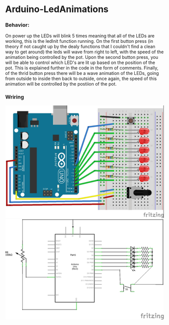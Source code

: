 # Arduino-LedAnimations
<h3>Behavior:</h3>
<p>
	On power up the LEDs will blink 5 times meaning that all of the LEDs are working, this is the ledInit function running.
 	On the first button press (in theory if not caught up by the dealy functions that I couldn't find a clean way to get around) the leds will wave from right to left, with the speed of the animation being controlled by the pot.
 	Upon the second button press, you will be able to control which LED's are lit up based on the position of the pot. This is explained further in the code in the form of comments.
 	Finally, of the thrid button press there will be a wave animation of the LEDs, going from outside to inside then back to outside, once again, the speed of this animation will be controlled by the postiion of the pot.
 </p>
<h3>Wriring</h3>
<img src="Images/Fritzing_BreadboardLayout.jpg">
<img src="Images/Fritzing_SchematicView.jpg">
